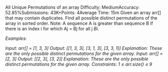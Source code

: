 All Unique Permutations of an array
Difficulty: MediumAccuracy: 52.85%Submissions: 43K+Points: 4Average Time: 15m
Given an array arr[] that may contain duplicates. Find all possible distinct permutations of the array in sorted order.
Note: A sequence A is greater than sequence B if there is an index i for which Aj = Bj for all j<i and Ai > Bi.

Examples:

Input: arr[] = [1, 3, 3]
Output: [[1, 3, 3], [3, 1, 3], [3, 3, 1]]
Explanation: These are the only possible distinct permutations for the given array.
Input: arr[] = [2, 3]
Output: [[2, 3], [3, 2]]
Explanation: These are the only possible distinct permutations for the given array.
Constraints:
1 ≤ arr.size() ≤ 9


